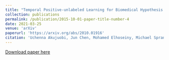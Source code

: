 ```yaml
---
title: "Temporal Positive-unlabeled Learning for Biomedical Hypothesis Generation via Risk Estimation"
collection: publications
permalink: /publication/2015-10-01-paper-title-number-4
date: 2021-03-25
venue: 'arXiv'
paperurl: 'https://arxiv.org/abs/2010.01916'
citation: 'Uchenna Akujuobi, Jun Chen, Mohamed Elhoseiny, Michael Spranger, Xiangliang Zhang. (2021). &quot;  Temporal Positive-unlabeled Learning for Biomedical Hypothesis Generation via Risk Estimation   &quot; <i>Advances in Neural Information Processing Systems 33 pre-proceedings (NeurIPS 2020)</i>.'
---
```


[Download paper here](https://arxiv.org/abs/2010.01916)

